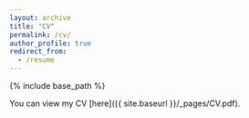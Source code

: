 ```yaml
---
layout: archive
title: "CV"
permalink: /cv/
author_profile: true
redirect_from:
  - /resume
---
```


{% include base_path %}

You can view my CV [here]({{ site.baseurl }}/_pages/CV.pdf).
